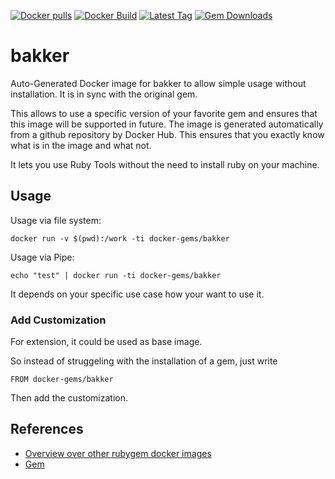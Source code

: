 [![Docker pulls](https://img.shields.io/docker/pulls/rubygem/bakker.svg)](https://hub.docker.com/r/rubygem/bakker/)
[![Docker Build](https://img.shields.io/docker/automated/rubygem/bakker.svg)](https://hub.docker.com/r/rubygem/bakker/)
[![Latest Tag](https://img.shields.io/github/tag/docker-rubygem/bakker.svg)](https://hub.docker.com/r/rubygem/bakker/)
[![Gem Downloads](https://img.shields.io/gem/dt/bakker.svg)](https://rubygems.org/gems/bakker/)
# bakker

Auto-Generated Docker image for bakker to allow simple usage without installation.
It is in sync with the original gem.

This allows to use a specific version of your favorite gem and ensures that this image will be supported in future.
The image is generated automatically from a github repository by Docker Hub.
This ensures that you exactly know what is in the image and what not.

It lets you use Ruby Tools without the need to install ruby on your machine.

## Usage

Usage via file system:

`docker run -v $(pwd):/work -ti docker-gems/bakker`

Usage via Pipe:

`echo "test" | docker run -ti docker-gems/bakker`

It depends on your specific use case how your want to use it.

### Add Customization

For extension, it could be used as base image.

So instead of struggeling with the installation of a gem, just write

`FROM docker-gems/bakker`

Then add the customization.

## References

 - [Overview over other rubygem docker images](https://github.com/thinkbot/docker-rubygem)
 - [Gem](https://rubygems.org/gems/bakker/)
